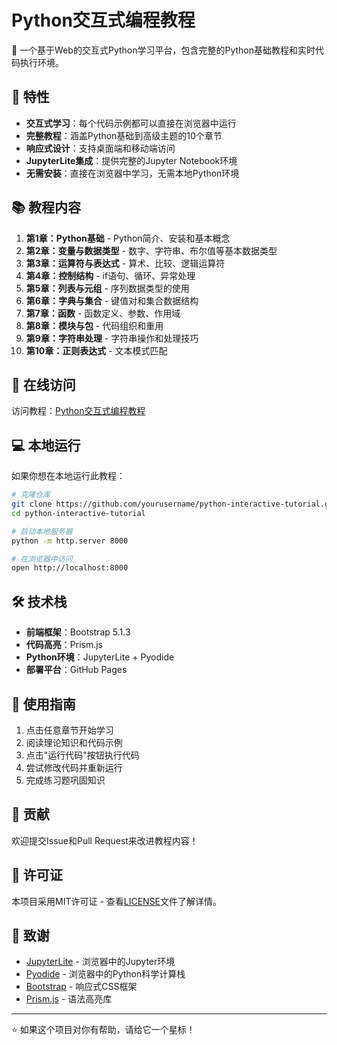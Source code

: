 # Python交互式编程教程

🐍 一个基于Web的交互式Python学习平台，包含完整的Python基础教程和实时代码执行环境。

## 🌟 特性

- **交互式学习**：每个代码示例都可以直接在浏览器中运行
- **完整教程**：涵盖Python基础到高级主题的10个章节
- **响应式设计**：支持桌面端和移动端访问
- **JupyterLite集成**：提供完整的Jupyter Notebook环境
- **无需安装**：直接在浏览器中学习，无需本地Python环境

## 📚 教程内容

1. **第1章：Python基础** - Python简介、安装和基本概念
2. **第2章：变量与数据类型** - 数字、字符串、布尔值等基本数据类型
3. **第3章：运算符与表达式** - 算术、比较、逻辑运算符
4. **第4章：控制结构** - if语句、循环、异常处理
5. **第5章：列表与元组** - 序列数据类型的使用
6. **第6章：字典与集合** - 键值对和集合数据结构
7. **第7章：函数** - 函数定义、参数、作用域
8. **第8章：模块与包** - 代码组织和重用
9. **第9章：字符串处理** - 字符串操作和处理技巧
10. **第10章：正则表达式** - 文本模式匹配

## 🚀 在线访问

访问教程：[Python交互式编程教程](https://yourusername.github.io/python-interactive-tutorial)

## 💻 本地运行

如果你想在本地运行此教程：

```bash
# 克隆仓库
git clone https://github.com/yourusername/python-interactive-tutorial.git
cd python-interactive-tutorial

# 启动本地服务器
python -m http.server 8000

# 在浏览器中访问
open http://localhost:8000
```

## 🛠 技术栈

- **前端框架**：Bootstrap 5.1.3
- **代码高亮**：Prism.js
- **Python环境**：JupyterLite + Pyodide
- **部署平台**：GitHub Pages

## 📖 使用指南

1. 点击任意章节开始学习
2. 阅读理论知识和代码示例
3. 点击"运行代码"按钮执行代码
4. 尝试修改代码并重新运行
5. 完成练习题巩固知识

## 🤝 贡献

欢迎提交Issue和Pull Request来改进教程内容！

## 📄 许可证

本项目采用MIT许可证 - 查看[LICENSE](LICENSE)文件了解详情。

## 🙏 致谢

- [JupyterLite](https://jupyterlite.readthedocs.io/) - 浏览器中的Jupyter环境
- [Pyodide](https://pyodide.org/) - 浏览器中的Python科学计算栈
- [Bootstrap](https://getbootstrap.com/) - 响应式CSS框架
- [Prism.js](https://prismjs.com/) - 语法高亮库

---

⭐ 如果这个项目对你有帮助，请给它一个星标！
